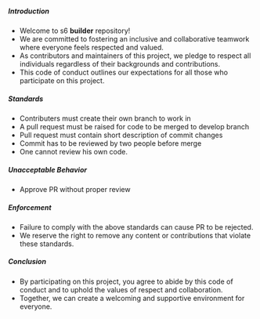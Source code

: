 #####  Introduction
* Welcome to s6 **builder** repository!
* We are committed to fostering an inclusive and collaborative teamwork where everyone feels respected and valued.
* As contributors and maintainers of this project, we pledge to respect all individuals regardless of their backgrounds and contributions.
* This code of conduct outlines our expectations for all those who participate on this project.

#####  Standards
* Contributers must create their own branch to work in
* A pull request must be raised for code to be merged to develop branch
* Pull request must contain short description of commit changes
* Commit has to be reviewed by two people before merge
* One cannot review his own code.

##### Unacceptable Behavior
* Approve PR without proper review

##### Enforcement
* Failure to comply with the above standards can cause PR to be rejected.
* We reserve the right to remove any content or contributions that violate these standards.

##### Conclusion
* By participating on this project, you agree to abide by this code of conduct and to uphold the values of respect and collaboration.
* Together, we can create a welcoming and supportive environment for everyone.
